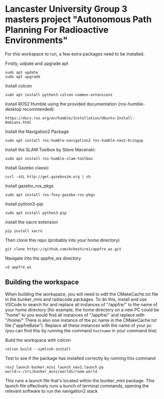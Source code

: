 # Lancaster University Group 3 masters project "Autonomous Path Planning For Radioactive Environments"

For this workspace to run, a few extra packages need to be installed.

Firstly, udpate and upgrade apt
```
sudo apt update
sudo apt upgrade
```

Install colcon
```
sudo apt install python3-colcon-common-extensions
```

Install ROS2 Humble using the provided documentation (ros-humble-desktop recommended):
```
https://docs.ros.org/en/humble/Installation/Ubuntu-Install-Debians.html
```

Install the Navigation2 Package
```
sudo apt install ros-humble-navigation2 ros-humble-nav2-bringup
```

Install the SLAM Toolbox by Steve Macenski:
```
sudo apt install ros-humble-slam-toolbox
```

Install Gazebo classic
```
curl -sSL http://get.gazebosim.org | sh
```

Install gazebo_ros_pkgs
```
sudo apt install ros-foxy-gazebo-ros-pkgs
```
Install python3-pip
```
sudo apt install python3-pip
```
install the xacro extension
```
pip install xacro
```

Then clone this repo (probably into your home directory)
```
git clone https://github.com/bcheshire1/appfre_ws.git
```
Navigate into the appfre_ws directory
```
cd appfre_ws
```
## Building the workspace
When building the workspace, you will need to edit the CMakeCache.txt file in the bunker_mini and radiacode packages. 
To do this, install and use VSCode to search for and replace all instances of "/appfre/" to the name of your home directory (for example, the home directory on a new PC could be "home" to you would find all instances of "/appfre/" and replace with "/home/"
There is also one instance of the pc name in the CMakeCache.txt file ("appfreBase"). Replace all these instances with the name of your pc (you can find this by running the command ```hostname``` in your command line)

Build the workspace with colcon
```
colcon build --symlink-install
```

Test to see if the package has installed correctly by running this command
```
ros2 launch bunker_mini launch_nav2.launch.py world:=./src/bunker_mini/worlds/room.world
```

This runs a launch file that's located within the bunker_mini package. This launch file effectively runs a bunch of terminal commands, opening the relevant software to run the navigation2 stack
